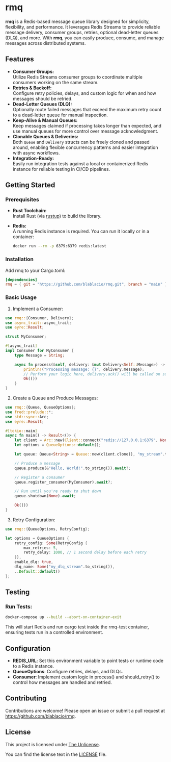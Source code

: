 # rmq

**rmq** is a Redis-based message queue library designed for simplicity, flexibility, and performance. It leverages Redis Streams to provide reliable message delivery, consumer groups, retries, optional dead-letter queues (DLQ), and more. With **rmq**, you can easily produce, consume, and manage messages across distributed systems.

## Features

- **Consumer Groups:**  
  Utilize Redis Streams consumer groups to coordinate multiple consumers working on the same stream.
- **Retries & Backoff:**  
  Configure retry policies, delays, and custom logic for when and how messages should be retried.
- **Dead-Letter Queues (DLQ):**  
  Optionally route failed messages that exceed the maximum retry count to a dead-letter queue for manual inspection.
- **Keep-Alive & Manual Queues:**  
  Keep messages claimed if processing takes longer than expected, and use manual queues for more control over message acknowledgment.
- **Clonable Queues & Deliveries:**  
  Both `Queue` and `Delivery` structs can be freely cloned and passed around, enabling flexible concurrency patterns and easier integration with async workflows.
- **Integration-Ready:**  
  Easily run integration tests against a local or containerized Redis instance for reliable testing in CI/CD pipelines.

## Getting Started

### Prerequisites

- **Rust Toolchain:**  
  Install Rust (via [rustup](https://rustup.rs/)) to build the library.
- **Redis:**  
  A running Redis instance is required. You can run it locally or in a container:

  ```bash
  docker run --rm -p 6379:6379 redis:latest
  ```

### Installation

Add rmq to your Cargo.toml:

```toml
[dependencies]
rmq = { git = "https://github.com/blablacio/rmq.git", branch = "main" }
```

### Basic Usage

1. Implement a Consumer:

```rust
use rmq::{Consumer, Delivery};
use async_trait::async_trait;
use eyre::Result;

struct MyConsumer;

#[async_trait]
impl Consumer for MyConsumer {
    type Message = String;

    async fn process(&self, delivery: &mut Delivery<Self::Message>) -> Result<()> {
        println!("Processing message: {}", delivery.message);
        // Perform your logic here, delivery.ack() will be called on success
        Ok(())
    }
}
```

2. Create a Queue and Produce Messages:

```rust
use rmq::{Queue, QueueOptions};
use fred::prelude::*;
use std::sync::Arc;
use eyre::Result;

#[tokio::main]
async fn main() -> Result<()> {
    let client = Arc::new(Client::connect("redis://127.0.0.1:6379", None).await?);
    let options = QueueOptions::default();

    let queue: Queue<String> = Queue::new(client.clone(), "my_stream".to_string(), None, options).await?;

    // Produce a message
    queue.produce(&"Hello, World!".to_string()).await?;

    // Register a consumer
    queue.register_consumer(MyConsumer).await?;

    // Run until you're ready to shut down
    queue.shutdown(None).await;

    Ok(())
}
```

3. Retry Configuration:

```rust
use rmq::{QueueOptions, RetryConfig};

let options = QueueOptions {
    retry_config: Some(RetryConfig {
        max_retries: 5,
        retry_delay: 1000, // 1 second delay before each retry
    }),
    enable_dlq: true,
    dlq_name: Some("my_dlq_stream".to_string()),
    ..Default::default()
};
```

## Testing

### Run Tests:

```bash
docker-compose up --build --abort-on-container-exit
```

This will start Redis and run cargo test inside the rmq-test container, ensuring tests run in a controlled environment.

## Configuration

- **REDIS_URL**: Set this environment variable to point tests or runtime code to a Redis instance.
- **QueueOptions**: Configure retries, delays, and DLQs.
- **Consumer**: Implement custom logic in process() and should_retry() to control how messages are handled and retried.

## Contributing

Contributions are welcome! Please open an issue or submit a pull request at https://github.com/blablacio/rmq.

## License

This project is licensed under [The Unlicense](https://unlicense.org).

You can find the license text in the [LICENSE](LICENSE) file.
